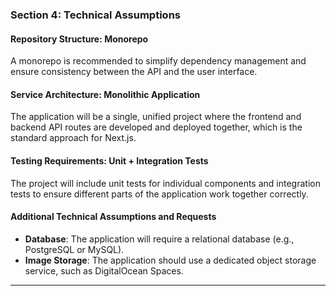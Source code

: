 ### **Section 4: Technical Assumptions**

#### **Repository Structure: Monorepo**

A monorepo is recommended to simplify dependency management and ensure consistency between the API and the user interface.

#### **Service Architecture: Monolithic Application**

The application will be a single, unified project where the frontend and backend API routes are developed and deployed together, which is the standard approach for Next.js.

#### **Testing Requirements: Unit + Integration Tests**

The project will include unit tests for individual components and integration tests to ensure different parts of the application work together correctly.

#### **Additional Technical Assumptions and Requests**

* **Database**: The application will require a relational database (e.g., PostgreSQL or MySQL).
* **Image Storage**: The application should use a dedicated object storage service, such as DigitalOcean Spaces.

***
